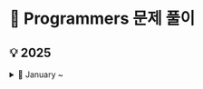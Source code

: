 # 📄 Programmers 문제 풀이
## 💡 2025
<details>
<summary>📆 January ~ </summary>

| 날짜 | 문제 번호 | 문제 이름 | 난이도 |
|:----------:|:----------:|:----------:|:----------:|
| 2025-03-04 | 43438 | [입국심사](https://github.com/sehaim/algorithm/tree/master/PRGS_Solution/prgs_43238_입국심사) | Lv.2 |
| 2025-03-05 | 42842 | [카펫](https://github.com/sehaim/algorithm/tree/master/PRGS_Solution/prgs_42842_카펫) | Lv.2 |
| 2025-03-06 | 43162 | [네트워크](https://github.com/sehaim/algorithm/tree/master/PRGS_Solution/prgs_43162_네트워크) | Lv.3 |
| 2025-03-07 | 43164 | [여행경로](https://github.com/sehaim/algorithm/tree/master/PRGS_Solution/prgs_43164_여행경로) | Lv.3 |
| 2025-03-08 | 388353 | [지게차와 크레인](https://github.com/sehaim/algorithm/tree/master/PRGS_Solution/prgs_388353_지게차와크레인) | Lv.2 |

</details>